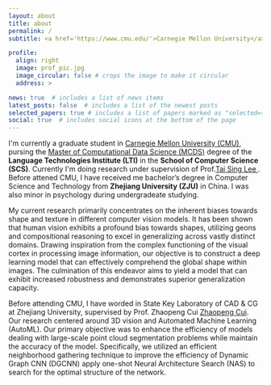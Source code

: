 ```yaml
---
layout: about
title: about
permalink: /
subtitle: <a href='https://www.cmu.edu/'>Carnegie Mellon University</a>, School of Computer Science (SCS)

profile:
  align: right
  image: prof_pic.jpg
  image_circular: false # crops the image to make it circular
  address: >

news: true  # includes a list of news items
latest_posts: false  # includes a list of the newest posts
selected_papers: true # includes a list of papers marked as "selected={true}"
social: true  # includes social icons at the bottom of the page
---
```


<!-- TODO: Refine this part for PhD application -->


I'm currently a graduate student in <a href='https://www.cmu.edu/'>Carnegie Mellon University (CMU)</a>, pursing the <a href="https://mcds.cs.cmu.edu/">Master of Computational Data Science (MCDS)</a> degree of the **Language Technologies Institute (LTI)** in the **School of Computer Science (SCS)**. Currently I'm doing research under supervision of Prof.<a href='https://www.cnbc.cmu.edu/~tai/'>Tai Sing Lee </a>. Before attened CMU, I have received me bachelor’s degree in Computer Science and Technology from **Zhejiang University (ZJU)** in China. I was also minor in psychology during undergradeate studying.

My current research primarily concentrates on the inherent biases towards shape and texture in different computer vision models. It has been shown that human vision exhibits a profound bias towards shapes, utilizing geons and compositional reasoning to excel in generalizing across vastly distinct domains. Drawing inspiration from the complex functioning of the visual cortex in processing image information, our objective is to construct a deep learning model that can effectively comprehend the global shape within images. The culmination of this endeavor aims to yield a model that can exhibit increased robustness and demonstrates superior generalization capacity.

Before attending CMU, I have worded in State Key Laboratory of CAD & CG at Zhejiang University, supervised by Prof. Zhaopeng Cui <a href='https://zhpcui.github.io/'>Zhaopeng Cui</a>. Our research centered around 3D vision and Automated Machine Learning (AutoML). Our primary objective was to enhance the efficiency of models dealing with large-scale point cloud segmentation problems while maintain the accuracy of the model. Specifically, we utilized an efficient neighborhood gathering technique to improve the efficiency of Dynamic Graph CNN (DGCNN) apply one-shot Neural Architecture Search (NAS) to search for the optimal structure of the network.


<!-- I'm a second-year graduate student in <a href='https://www.cmu.edu/'>Carnegie Mellon University (CMU)</a>, pursing the <a href="https://mcds.cs.cmu.edu/">Master of Computational Data Science (MCDS)</a> degree of the Language Technologies Institute (LTI) in the School of Computer Science (SCS). Currently I'm doing research under supervision of Prof.<a href='https://www.cnbc.cmu.edu/~tai/'>Tai Sing Lee </a>. Before attened CMU, I have received me bachelor’s degree in Computer Science and Technology from Zhejiang University (ZJU) in China. I was also minor in psychology during undergradeate studying.

My current research primarily concentrates on the inherent biases towards shape and texture in different computer vision models. This question raises critical considerations concerning both the robustness and the generalizability of these models. Specifically, shape representation could be considered a robust and interpretable feature from a human cognitive perspective, as models biased towards shape have demonstrated superior generalization when tested using Out-Of-Distribution (OOD) datasets.

It has been shown that human vision exhibits a profound bias towards shapes, utilizing geons and compositional reasoning to excel in generalizing across vastly distinct domains. Drawing inspiration from the complex functioning of the visual cortex in processing image information, our objective is to construct a deep learning model that can effectively comprehend the global shape within images. The culmination of this endeavor aims to yield a model that can exhibit increased robustness and demonstrates superior generalization capacity.

Before attending CMU, I have worded in State Key Laboratory of CAD & CG at Zhejiang University, supervised by Prof. Zhaopeng Cui <a href='https://zhpcui.github.io/'>Zhaopeng Cui</a>. Our research centered around 3D vision and Automated Machine Learning (AutoML). Our primary objective was to enhance the efficiency of models dealing with large-scale point cloud segmentation problems while maintain the accuracy of the model. Specifically, we utilized an efficient neighborhood gathering technique to improve the efficiency of Dynamic Graph CNN (DGCNN) apply one-shot Neural Architecture Search (NAS) to search for the optimal structure of the network. -->


<!-- Original comment -->

<!-- Write your biography here. Tell the world about yourself. Link to your favorite [subreddit](http://reddit.com). You can put a picture in, too. The code is already in, just name your picture `prof_pic.jpg` and put it in the `img/` folder.

Put your address / P.O. box / other info right below your picture. You can also disable any of these elements by editing `profile` property of the YAML header of your `_pages/about.md`. Edit `_bibliography/papers.bib` and Jekyll will render your [publications page](/al-folio/publications/) automatically.

Link to your social media connections, too. This theme is set up to use [Font Awesome icons](http://fortawesome.github.io/Font-Awesome/) and [Academicons](https://jpswalsh.github.io/academicons/), like the ones below. Add your Facebook, Twitter, LinkedIn, Google Scholar, or just disable all of them. -->
